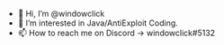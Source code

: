 - 👋 Hi, I’m @windowclick
- 👀 I’m interested in Java/AntiExploit Coding.
- 📫 How to reach me on Discord -> windowclick#5132
